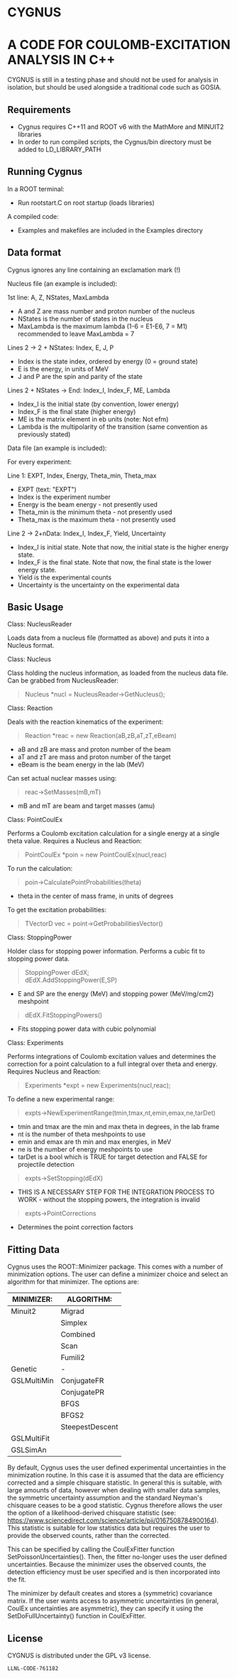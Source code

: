CYGNUS
=============================
A CODE FOR COULOMB-EXCITATION ANALYSIS IN C++
==================================================================

CYGNUS is still in a testing phase and should not be used for analysis in isolation, but should be used alongside a traditional code such as GOSIA. 

Requirements
-----------------------

- Cygnus requires C++11 and ROOT v6 with the MathMore and MINUIT2 libraries
- In order to run compiled scripts, the Cygnus/bin directory must be added to LD_LIBRARY_PATH

Running Cygnus
-----------------------

In a ROOT terminal:
- Run rootstart.C on root startup (loads libraries)

A compiled code:
- Examples and makefiles are included in the Examples directory

Data format
------------------------

Cygnus ignores any line containing an exclamation mark (!)

Nucleus file (an example is included):

1st line: A, Z, NStates, MaxLambda
- A and Z are mass number and proton number of the nucleus
- NStates is the number of states in the nucleus
- MaxLambda is the maximum lambda (1-6 = E1-E6, 7 = M1) recommended to leave MaxLambda = 7

Lines 2 -> 2 + NStates: Index, E, J, P
- Index is the state index, ordered by energy (0 = ground state)
- E is the energy, in units of MeV
- J and P are the spin and parity of the state

Lines 2 + NStates -> End: Index_I, Index_F, ME, Lambda
- Index_I is the initial state (by convention, lower energy)
- Index_F is the final state (higher energy) 
- ME is the matrix element in eb units (note: Not efm)
- Lambda is the multipolarity of the transition (same convention as previously stated) 

Data file (an example is included):

For every experiment:

Line 1: EXPT, Index, Energy, Theta_min, Theta_max
- EXPT (text: "EXPT")
- Index is the experiment number
- Energy is the beam energy - not presently used
- Theta_min is the minimum theta - not presently used
- Theta_max is the maximum theta - not presently used

Line 2 -> 2+nData: Index_I, Index_F, Yield, Uncertainty 
- Index_I is initial state. Note that now, the initial state is the higher energy state.
- Index_F is the final state. Note that now, the final state is the lower energy state.
- Yield is the experimental counts
- Uncertainty is the uncertainty on the experimental data

Basic Usage
------------------------

Class: NucleusReader

Loads data from a nucleus file (formatted as above) and puts it into a Nucleus format.

Class: Nucleus

Class holding the nucleus information, as loaded from the nucleus data file. Can be grabbed from NucleusReader:
> Nucleus *nucl = NucleusReader->GetNucleus();

Class: Reaction

Deals with the reaction kinematics of the experiment:
> Reaction *reac = new Reaction(aB,zB,aT,zT,eBeam)
- aB and zB are mass and proton number of the beam
- aT and zT are mass and proton number of the target
- eBeam is the beam energy in the lab (MeV)

Can set actual nuclear masses using:
> reac->SetMasses(mB,mT)
- mB and mT are beam and target masses (amu)

Class: PointCoulEx

Performs a Coulomb excitation calculation for a single energy at a single theta value. Requires a Nucleus and Reaction:  
> PointCoulEx *poin = new PointCoulEx(nucl,reac)  

To run the calculation:  
> poin->CalculatePointProbabilities(theta)  
- theta in the center of mass frame, in units of degrees

To get the excitation probabilities:  
> TVectorD vec = point->GetProbabilitiesVector()

Class: StoppingPower

Holder class for stopping power information. Performs a cubic fit to stopping power data. 
> StoppingPower dEdX;  
> dEdX.AddStoppingPower(E,SP)
- E and SP are the energy (MeV) and stopping power (MeV/mg/cm2) meshpoint
> dEdX.FitStoppingPowers()
- Fits stopping power data with cubic polynomial

Class: Experiments

Performs integrations of Coulomb excitation values and determines the correction for a point calculation to a full integral over theta and energy. Requires Nucleus and Reaction:
> Experiments *expt = new Experiments(nucl,reac);

To define a new experimental range:
> expts->NewExperimentRange(tmin,tmax,nt,emin,emax,ne,tarDet)
- tmin and tmax are the min and max theta in degrees, in the lab frame
- nt is the number of theta meshpoints to use
- emin and emax are th min and max energies, in MeV
- ne is the number of energy meshpoints to use
- tarDet is a bool which is TRUE for target detection and FALSE for projectile detection
> expts->SetStopping(dEdX)
- THIS IS A NECESSARY STEP FOR THE INTEGRATION PROCESS TO WORK - without the stopping powers, the integration is invalid
> expts->PointCorrections
- Determines the point correction factors

Fitting Data
------------------------

Cygnus uses the ROOT::Minimizer package. This comes with a number of minimization options. The user can define a minimizer choice and select an algorithm for that minimizer. The options are:

| MINIMIZER: |	ALGORITHM:      |
|------------|------------------|
|Minuit2     |	Migrad          |
|	     |	Simplex         |
|	     |	Combined        |
|	     |	Scan            |
|	     |	Fumili2         |
|Genetic     |                  -	
|GSLMultiMin |	ConjugateFR     |
|	     |	ConjugatePR     |
|            |	BFGS            |
|            |	BFGS2           |
|            |	SteepestDescent |
|GSLMultiFit |                  |
|GSLSimAn    |	                |

By default, Cygnus uses the user defined experimental uncertainties in the minimization routine. In this case it is assumed that the data are efficiency corrected and a simple chisquare statistic. In general this is suitable, with large amounts of data, however when dealing with smaller data samples, the symmetric uncertainty assumption and the standard Neyman's chisquare ceases to be a good statistic. Cygnus therefore allows the user the option of a likelihood-derived chisquare statistic (see: https://www.sciencedirect.com/science/article/pii/0167508784900164). This statistic is suitable for low statistics data but requires the user to provide the <it>observed </it> counts, rather than the corrected.

This can be specified by calling the CoulExFitter function SetPoissonUncertainties(). Then, the fitter no-longer uses the user defined uncertainties. Because the minimizer uses the observed counts, the detection efficiency must be user specified and is then incorporated into the fit.

The minimizer by default creates and stores a (symmetric) covariance matrix. If the user wants access to asymmetric uncertainties (in general, CoulEx uncertainties are asymmetric), they can specify it using the SetDoFullUncertainty() function in CoulExFitter.

License
-----------------------

CYGNUS is distributed under the GPL v3 license.

``LLNL-CODE-761182``
